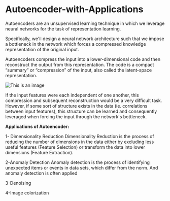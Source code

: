 # Autoencoder-with-Applications

Autoencoders  are an unsupervised learning technique in which we leverage neural networks for the task of  representation learning. 

Specifically, we'll design a neural network  architecture such that we impose a bottleneck in the network  which  forces a compressed knowledge representation  of the original input.  

Autoencoders  compress the input into a lower-dimensional code and then reconstruct the output from this representation. The code is a compact “summary” or “compression” of the input, also called the latent-space representation.

![This is an image](https://myoctocat.com/assets/images/base-octocat.svg)

If the input features were each independent of one another, this compression and subsequent reconstruction would be a very difficult task. 
However, if some sort of structure exists in the data (ie. correlations between input features), this structure can be learned and consequently leveraged when forcing the input through the network's bottleneck.

**Applications of Autoencoder:**

1- Dimensionality Reduction
Dimensionality Reduction is the process of reducing the number of dimensions in the data either by excluding less useful features (Feature Selection) or transform the data into lower dimensions (Feature Extraction).

2-Anomaly Detection 
Anomaly detection is the process of identifying unexpected items or events in data sets, which differ from the norm. And anomaly detection is often applied

3-Denoising 

4-Image colorization
